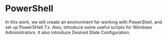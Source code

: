 # PowerShell
In this work, we will create an environment for working with PowerShell, and set up PowerSHell 7.x.
Also, introduce some useful scripts for Windows Administrators. It also introduce Desired State Configuration.
